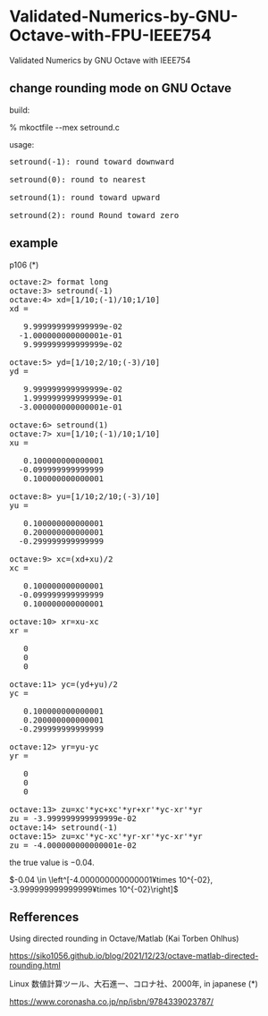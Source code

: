 # Validated-Numerics-by-GNU-Octave-with-FPU-IEEE754
Validated Numerics by GNU Octave with IEEE754

## change rounding mode on GNU Octave

build:

% mkoctfile --mex setround.c

usage:
<pre>
setround(-1): round toward downward

setround(0): round to nearest

setround(1): round toward upward

setround(2): round Round toward zero
</pre>

## example

p106 (*)

<pre>
octave:2> format long
octave:3> setround(-1)
octave:4> xd=[1/10;(-1)/10;1/10]
xd =

   9.999999999999999e-02
  -1.000000000000001e-01
   9.999999999999999e-02

octave:5> yd=[1/10;2/10;(-3)/10]
yd =

   9.999999999999999e-02
   1.999999999999999e-01
  -3.000000000000001e-01

octave:6> setround(1)
octave:7> xu=[1/10;(-1)/10;1/10]
xu =

   0.100000000000001
  -0.099999999999999
   0.100000000000001

octave:8> yu=[1/10;2/10;(-3)/10]
yu =

   0.100000000000001
   0.200000000000001
  -0.299999999999999

octave:9> xc=(xd+xu)/2
xc =

   0.100000000000001
  -0.099999999999999
   0.100000000000001

octave:10> xr=xu-xc
xr =

   0
   0
   0

octave:11> yc=(yd+yu)/2
yc =

   0.100000000000001
   0.200000000000001
  -0.299999999999999

octave:12> yr=yu-yc
yr =

   0
   0
   0

octave:13> zu=xc'*yc+xc'*yr+xr'*yc-xr'*yr
zu = -3.999999999999999e-02
octave:14> setround(-1)
octave:15> zu=xc'*yc-xc'*yr-xr'*yc-xr'*yr
zu = -4.000000000000001e-02
</pre>

the true value is $-0.04$.

 $-0.04 \in \left^[-4.000000000000001¥times 10^{-02}, -3.999999999999999¥times 10^{-02}\right]$
  
## Refferences

Using directed rounding in Octave/Matlab (Kai Torben Ohlhus) 

https://siko1056.github.io/blog/2021/12/23/octave-matlab-directed-rounding.html

Linux 数値計算ツール、大石進一、コロナ社、2000年, in japanese   (*)

https://www.coronasha.co.jp/np/isbn/9784339023787/
